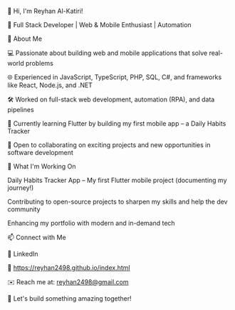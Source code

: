 👋 Hi, I'm Reyhan Al-Katiri!

🚀 Full Stack Developer | Web & Mobile Enthusiast | Automation 


🔹 About Me

💻 Passionate about building web and mobile applications that solve real-world problems

🌐 Experienced in JavaScript, TypeScript, PHP, SQL, C#, and frameworks like React, Node.js, and .NET

🛠️ Worked on full-stack web development, automation (RPA), and data pipelines

📱 Currently learning Flutter by building my first mobile app – a Daily Habits Tracker

🎯 Open to collaborating on exciting projects and new opportunities in software development



📌 What I'm Working On

Daily Habits Tracker App – My first Flutter mobile project (documenting my journey!)

Contributing to open-source projects to sharpen my skills and help the dev community

Enhancing my portfolio with modern and in-demand tech


📫 Connect with Me

💼 LinkedIn

📝 https://reyhan2498.github.io/index.html

✉️ Reach me at: reyhan2498@gmail.com

🚀 Let's build something amazing together!

<!--
**reyhan2498/reyhan2498** is a ✨ _special_ ✨ repository because its `README.md` (this file) appears on your GitHub profile.

Here are some ideas to get you started:

- 🔭 I’m currently working on ...
- 🌱 I’m currently learning ...
- 👯 I’m looking to collaborate on ...
- 🤔 I’m looking for help with ...
- 💬 Ask me about ...
- 📫 How to reach me: ...
- 😄 Pronouns: ...
- ⚡ Fun fact: ...
-->
